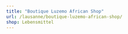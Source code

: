 ```yaml
---
title: "Boutique Luzemo African Shop"
url: /lausanne/boutique-luzemo-african-shop/
shop: Lebensmittel
---
```

